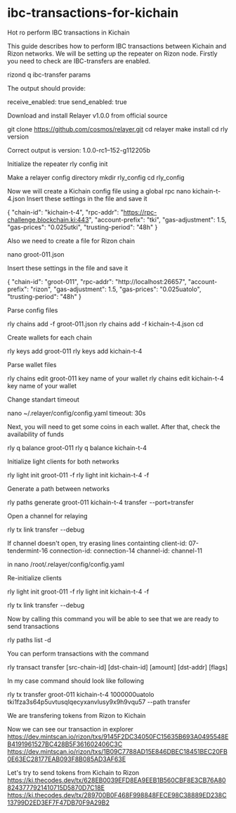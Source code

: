 # ibc-transactions-for-kichain
Hot ro perform IBC transactions in Kichain

This guide describes how to perform IBC transactions between Kichain and Rizon networks. 
We will be setting up the repeater on Rizon node.
Firstly you need to check are IBC-transfers are enabled.

rizond q ibc-transfer params

The output should provide:

receive_enabled: true 
send_enabled: true  

Download and install Relayer v1.0.0 from official source

git clone https://github.com/cosmos/relayer.git
cd relayer
make install
cd
rly version

Correct output is version: 1.0.0-rc1–152-g112205b

Initialize the repeater
rly config init

Make a relayer config directory
mkdir rly_config
cd rly_config

Now we will create a Kichain config file using a global rpc
nano kichain-t-4.json
Insert these settings in the file and save it

{  "chain-id": "kichain-t-4",   "rpc-addr": "https://rpc-challenge.blockchain.ki:443",    "account-prefix": "tki",   "gas-adjustment": 1.5,   "gas-prices": "0.025utki",   "trusting-period": "48h" }  

Also we need to create a file for Rizon chain

nano groot-011.json

Insert these settings in the file and save it

{  "chain-id": "groot-011",  "rpc-addr": "http://localhost:26657",   "account-prefix": "rizon",  "gas-adjustment": 1.5,  "gas-prices": "0.025uatolo",  "trusting-period": "48h" }

Parse config files

rly chains add -f groot-011.json
rly chains add -f kichain-t-4.json
cd

Create wallets for each chain

rly keys add groot-011 <name of your wallet> 
rly keys add kichain-t-4 <ame of your wallet>
  
Parse wallet files
  
rly chains edit groot-011 key name of your wallet
rly chains edit kichain-t-4 key name of your wallet
  
Change standart timeout

nano ~/.relayer/config/config.yaml
timeout: 30s  
  
Next, you will need to get some coins in each wallet. After that, check the availability of funds
  
rly q balance groot-011
rly q balance kichain-t-4
  
Initialize light clients for both networks

rly light init groot-011 -f
rly light init kichain-t-4 -f
  
Generate a path between networks 

rly paths generate groot-011 kichain-t-4 transfer  --port=transfer
  
Open a channel for relaying 
  
rly tx link transfer  --debug
  
If channel doesn't open, try erasing lines containting
client-id: 07-tendermint-16  connection-id: connection-14  channel-id: channel-11

in nano /root/.relayer/config/config.yaml

Re-initialize clients
  
rly light init groot-011 -f
rly light init kichain-t-4 -f

rly tx link transfer  --debug
  
Now by calling this command you will be able to see that we are ready to send transactions

rly paths list -d
  
You can perform transactions with the command

rly transact transfer [src-chain-id] [dst-chain-id] [amount] [dst-addr] [flags] 
  
In my case command should look like following

rly tx transfer groot-011 kichain-t-4 1000000uatolo tki1fza3s64p5uvtusqlqecyxanvlusy9x9h9vqu57 --path transfer

We are transfering tokens from Rizon to Kichain
  
Now we can see our transaction in explorer
https://dev.mintscan.io/rizon/txs/9145F2DC34050FC15635B693A0495548EB4191961527BC428B5F361602406C3C
https://dev.mintscan.io/rizon/txs/1B09C7788AD15E846DBEC18451BEC20FB0E63EC28177EAB093F8B085AD3AF63E

Let's try to send tokens from Kichain to Rizon
https://ki.thecodes.dev/tx/628EB0039EFD8EA9EEB1B560CBF8E3CB76A808243777921410715D5870D7C18E
https://ki.thecodes.dev/tx/289700B0F468F998848FECE98C38889ED238C13799D2ED3EF7F47DB70F9A29B2
  

